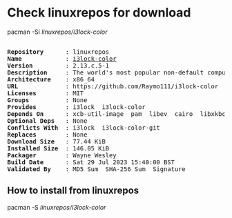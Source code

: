 # Check linuxrepos for download

pacman -Si *linuxrepos/i3lock-color*

<div class="highlight"><pre class="highlight"><text>
<b>Repository</b>      : linuxrepos
<b>Name</b>            : <a href="../../x86_64/i3lock-color-2.13.c.5-1-x86_64.pkg.tar.zst">i3lock-color</a>
<b>Version</b>         : 2.13.c.5-1
<b>Description</b>     : The world's most popular non-default computer lockscreen.
<b>Architecture</b>    : x86_64
<b>URL</b>             : https://github.com/Raymo111/i3lock-color
<b>Licenses</b>        : MIT
<b>Groups</b>          : None
<b>Provides</b>        : i3lock  i3lock-color
<b>Depends On</b>      : xcb-util-image  pam  libev  cairo  libxkbcommon-x11  libjpeg-turbo  xcb-util-xrm  pkgconf
<b>Optional Deps</b>   : None
<b>Conflicts With</b>  : i3lock  i3lock-color-git
<b>Replaces</b>        : None
<b>Download Size</b>   : 77.44 KiB
<b>Installed Size</b>  : 146.05 KiB
<b>Packager</b>        : Wayne Wesley <wayne6324@gmail.com>
<b>Build Date</b>      : Sat 29 Jul 2023 15:40:00 BST
<b>Validated By</b>    : MD5 Sum  SHA-256 Sum  Signature
</text></pre></div>

## How to install from linuxrepos

pacman -S *linuxrepos/i3lock-color*
